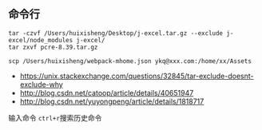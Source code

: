 ## 命令行
```
tar -czvf /Users/huixisheng/Desktop/j-excel.tar.gz --exclude j-excel/node_modules j-excel/
tar zxvf pcre-8.39.tar.gz

scp /Users/huixisheng/webpack-mhome.json ykq@xxx.com:/home/xx/Assets
```

- https://unix.stackexchange.com/questions/32845/tar-exclude-doesnt-exclude-why
- http://blog.csdn.net/catoop/article/details/40651947
- http://blog.csdn.net/yuyongpeng/article/details/1818717

输入命令 `ctrl+r`搜索历史命令
